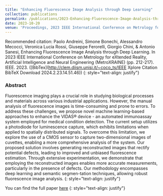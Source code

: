 ```yaml
---
title: "Enhancing Fluorescence Image Analysis through Deep Learning"
collection: publications
permalink: /publications/2023-Enhancing-Fluorescence-Image-Analysis-through-Deep-Learning
date: 2023-10-20
venue: 'Proceedings, 2023 IEEE International Conference on Metrology for eXtended Reality, Artificial Intelligence and Neural Engineering (MetroXRAINE)'
---
```


Recommended citation:
Paolo Andreini, Simone Bonechi, Alessandro Mecocci, Veronica Lucia Rossi, Giuseppe Ferorelli, Giorgio Chini, & Antonio Sanesi, Enhancing Fluorescence Image Analysis through Deep Learning. In 2023 IEEE International Conference on Metrology for eXtended Reality, Artificial Intelligence and Neural Engineering (MetroXRAINE) (pp. 212-217). IEEE. 2023. ([BibTex](http://clem.diism.unisi.it/~coco_ts/IEEE Xplore Citation BibTeX Download 2024.2.23.14.51.46))
{: style="text-align: justify"}

### Abstract
Fluorescence imaging plays a crucial role in studying biological processes and materials across various industrial applications. However, the manual analysis of fluorescence images is time-consuming and prone to errors. To address these challenges, we propose novel machine learning-based approaches to enhance the VIDAS® device - an automated immunoassay system employed for medical condition detection. The current setup utilizes a photodiode for luminescence capture, which exhibits limitations when applied to spatially distributed signals. To overcome this limitation, we explore the use of a CMOS sensor to capture two-dimensional images of cuvettes, enabling a more comprehensive analysis of the system. Our proposed solution involves generating reconstructed images that rectify potential defects, leading to improved and unbiased fluorescence estimation. Through extensive experimentation, we demonstrate that employing the reconstructed images enables more accurate measurements, particularly in the presence of defects. Our methodology encompasses deep learning and semantic segmen-tation techniques, allowing robust fluorescence image analysis.
{: style="text-align: justify"}

You can find the full paper [here](https://ieeexplore.ieee.org/abstract/document/10405797)
{: style="text-align: justify"}
